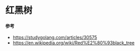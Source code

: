 # 红黑树

#### 参考
- https://studygolang.com/articles/30575
- https://en.wikipedia.org/wiki/Red%E2%80%93black_tree
